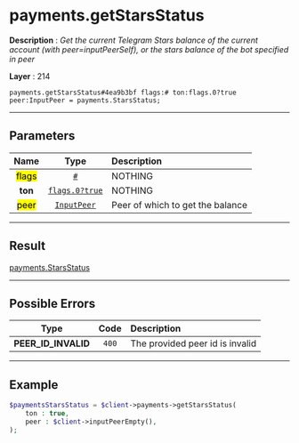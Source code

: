 # payments.getStarsStatus

**Description** : *Get the current Telegram Stars balance of the current account \(with peer=inputPeerSelf\), or the stars balance of the bot specified in peer*

**Layer** : 214

```tl
payments.getStarsStatus#4ea9b3bf flags:# ton:flags.0?true peer:InputPeer = payments.StarsStatus;
```

---

## Parameters

| Name | Type | Description |
| :---: | :---: | :--- |
| <mark>flags</mark> | [`#`](type/#) | NOTHING |
| **ton** | [`flags.0?true`](type/true) | NOTHING |
| <mark>peer</mark> | [`InputPeer`](type/InputPeer) | Peer of which to get the balance |

---

## Result

[payments.StarsStatus](type/payments.StarsStatus)

---

## Possible Errors

| Type | Code | Description |
| :---: | :---: | :--- |
| **PEER_ID_INVALID** | `400` | The provided peer id is invalid |

---

## Example

```php
$paymentsStarsStatus = $client->payments->getStarsStatus(
	ton : true,
	peer : $client->inputPeerEmpty(),
);
```